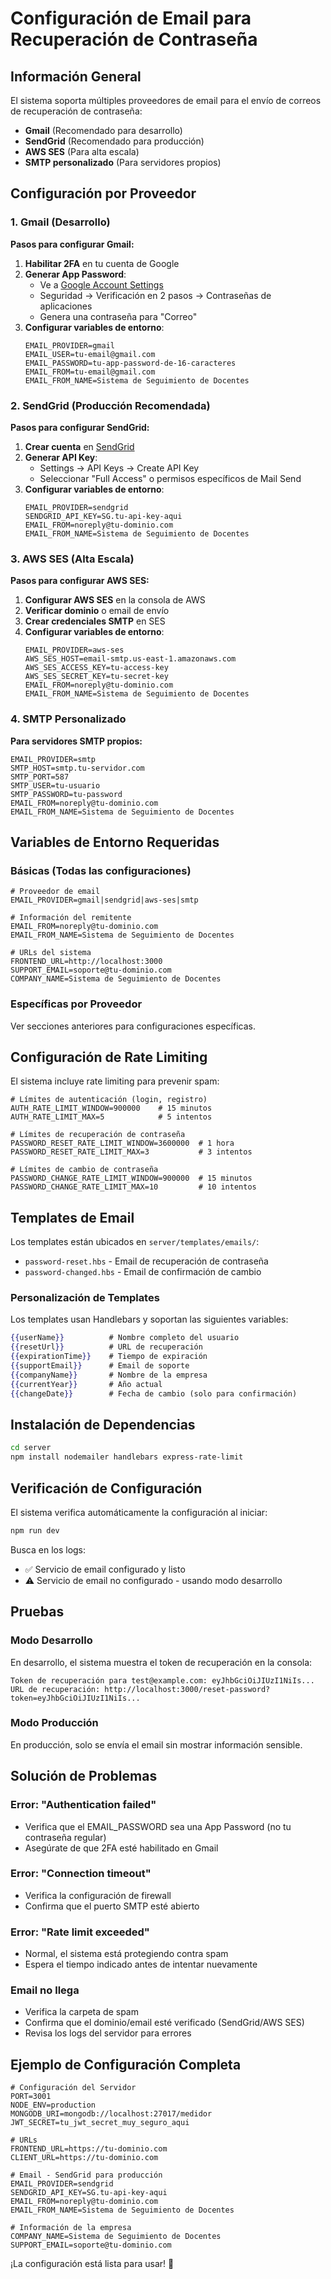 # Configuración de Email para Recuperación de Contraseña

## Información General

El sistema soporta múltiples proveedores de email para el envío de correos de recuperación de contraseña:

- **Gmail** (Recomendado para desarrollo)
- **SendGrid** (Recomendado para producción)
- **AWS SES** (Para alta escala)
- **SMTP personalizado** (Para servidores propios)

## Configuración por Proveedor

### 1. Gmail (Desarrollo)

**Pasos para configurar Gmail:**

1. **Habilitar 2FA** en tu cuenta de Google
2. **Generar App Password**:
   - Ve a [Google Account Settings](https://myaccount.google.com/)
   - Seguridad → Verificación en 2 pasos → Contraseñas de aplicaciones
   - Genera una contraseña para "Correo"
3. **Configurar variables de entorno**:
   ```env
   EMAIL_PROVIDER=gmail
   EMAIL_USER=tu-email@gmail.com
   EMAIL_PASSWORD=tu-app-password-de-16-caracteres
   EMAIL_FROM=tu-email@gmail.com
   EMAIL_FROM_NAME=Sistema de Seguimiento de Docentes
   ```

### 2. SendGrid (Producción Recomendada)

**Pasos para configurar SendGrid:**

1. **Crear cuenta** en [SendGrid](https://sendgrid.com/)
2. **Generar API Key**:
   - Settings → API Keys → Create API Key
   - Seleccionar "Full Access" o permisos específicos de Mail Send
3. **Configurar variables de entorno**:
   ```env
   EMAIL_PROVIDER=sendgrid
   SENDGRID_API_KEY=SG.tu-api-key-aqui
   EMAIL_FROM=noreply@tu-dominio.com
   EMAIL_FROM_NAME=Sistema de Seguimiento de Docentes
   ```

### 3. AWS SES (Alta Escala)

**Pasos para configurar AWS SES:**

1. **Configurar AWS SES** en la consola de AWS
2. **Verificar dominio** o email de envío
3. **Crear credenciales SMTP** en SES
4. **Configurar variables de entorno**:
   ```env
   EMAIL_PROVIDER=aws-ses
   AWS_SES_HOST=email-smtp.us-east-1.amazonaws.com
   AWS_SES_ACCESS_KEY=tu-access-key
   AWS_SES_SECRET_KEY=tu-secret-key
   EMAIL_FROM=noreply@tu-dominio.com
   EMAIL_FROM_NAME=Sistema de Seguimiento de Docentes
   ```

### 4. SMTP Personalizado

**Para servidores SMTP propios:**

```env
EMAIL_PROVIDER=smtp
SMTP_HOST=smtp.tu-servidor.com
SMTP_PORT=587
SMTP_USER=tu-usuario
SMTP_PASSWORD=tu-password
EMAIL_FROM=noreply@tu-dominio.com
EMAIL_FROM_NAME=Sistema de Seguimiento de Docentes
```

## Variables de Entorno Requeridas

### Básicas (Todas las configuraciones)
```env
# Proveedor de email
EMAIL_PROVIDER=gmail|sendgrid|aws-ses|smtp

# Información del remitente
EMAIL_FROM=noreply@tu-dominio.com
EMAIL_FROM_NAME=Sistema de Seguimiento de Docentes

# URLs del sistema
FRONTEND_URL=http://localhost:3000
SUPPORT_EMAIL=soporte@tu-dominio.com
COMPANY_NAME=Sistema de Seguimiento de Docentes
```

### Específicas por Proveedor

Ver secciones anteriores para configuraciones específicas.

## Configuración de Rate Limiting

El sistema incluye rate limiting para prevenir spam:

```env
# Límites de autenticación (login, registro)
AUTH_RATE_LIMIT_WINDOW=900000    # 15 minutos
AUTH_RATE_LIMIT_MAX=5            # 5 intentos

# Límites de recuperación de contraseña
PASSWORD_RESET_RATE_LIMIT_WINDOW=3600000  # 1 hora
PASSWORD_RESET_RATE_LIMIT_MAX=3           # 3 intentos

# Límites de cambio de contraseña
PASSWORD_CHANGE_RATE_LIMIT_WINDOW=900000  # 15 minutos
PASSWORD_CHANGE_RATE_LIMIT_MAX=10         # 10 intentos
```

## Templates de Email

Los templates están ubicados en `server/templates/emails/`:

- `password-reset.hbs` - Email de recuperación de contraseña
- `password-changed.hbs` - Email de confirmación de cambio

### Personalización de Templates

Los templates usan Handlebars y soportan las siguientes variables:

```handlebars
{{userName}}          # Nombre completo del usuario
{{resetUrl}}          # URL de recuperación
{{expirationTime}}    # Tiempo de expiración
{{supportEmail}}      # Email de soporte
{{companyName}}       # Nombre de la empresa
{{currentYear}}       # Año actual
{{changeDate}}        # Fecha de cambio (solo para confirmación)
```

## Instalación de Dependencias

```bash
cd server
npm install nodemailer handlebars express-rate-limit
```

## Verificación de Configuración

El sistema verifica automáticamente la configuración al iniciar:

```bash
npm run dev
```

Busca en los logs:
- ✅ Servicio de email configurado y listo
- ⚠️ Servicio de email no configurado - usando modo desarrollo

## Pruebas

### Modo Desarrollo
En desarrollo, el sistema muestra el token de recuperación en la consola:

```
Token de recuperación para test@example.com: eyJhbGciOiJIUzI1NiIs...
URL de recuperación: http://localhost:3000/reset-password?token=eyJhbGciOiJIUzI1NiIs...
```

### Modo Producción
En producción, solo se envía el email sin mostrar información sensible.

## Solución de Problemas

### Error: "Authentication failed"
- Verifica que el EMAIL_PASSWORD sea una App Password (no tu contraseña regular)
- Asegúrate de que 2FA esté habilitado en Gmail

### Error: "Connection timeout"
- Verifica la configuración de firewall
- Confirma que el puerto SMTP esté abierto

### Error: "Rate limit exceeded"
- Normal, el sistema está protegiendo contra spam
- Espera el tiempo indicado antes de intentar nuevamente

### Email no llega
- Verifica la carpeta de spam
- Confirma que el dominio/email esté verificado (SendGrid/AWS SES)
- Revisa los logs del servidor para errores

## Ejemplo de Configuración Completa

```env
# Configuración del Servidor
PORT=3001
NODE_ENV=production
MONGODB_URI=mongodb://localhost:27017/medidor
JWT_SECRET=tu_jwt_secret_muy_seguro_aqui

# URLs
FRONTEND_URL=https://tu-dominio.com
CLIENT_URL=https://tu-dominio.com

# Email - SendGrid para producción
EMAIL_PROVIDER=sendgrid
SENDGRID_API_KEY=SG.tu-api-key-aqui
EMAIL_FROM=noreply@tu-dominio.com
EMAIL_FROM_NAME=Sistema de Seguimiento de Docentes

# Información de la empresa
COMPANY_NAME=Sistema de Seguimiento de Docentes
SUPPORT_EMAIL=soporte@tu-dominio.com
```

¡La configuración está lista para usar! 🎉
